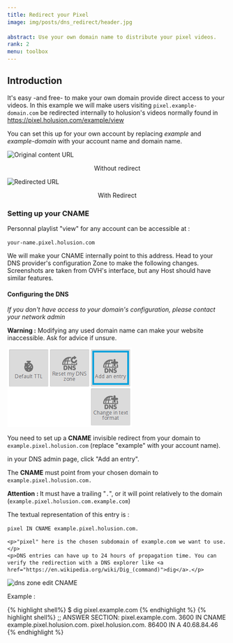 ```yaml
---
title: Redirect your Pixel
image: img/posts/dns_redirect/header.jpg

abstract: Use your own domain name to distribute your pixel videos.
rank: 2
menu: toolbox
---
```


## Introduction

It's easy -and free- to make your own domain provide direct access to your videos. In this example we will make users visiting `pixel.example-domain.com` be redirected internally to holusion's videos normally found in https://pixel.holusion.com/example/view

You can set this up for your own account by replacing *example* and *example-domain* with your account name and domain name.

<div class="row">
  <div class="col-md-3 offset-md-3 col-sm-6">
    <img class="img-fluid" src="/static/img/posts/dns_redirect/redirect_holusion.png" alt="Original content URL">
    <p align="center">Without redirect</p>
  </div>
  <div class="col-md-3 col-sm-6">
    <img class="img-fluid" src="/static/img/posts/dns_redirect/redirect_example.png" alt="Redirected URL">
    <p align="center">With Redirect</p>
  </div>
</div>

### Setting up your CNAME

Personnal playlist "view" for any account can be accessible at :

`your-name.pixel.holusion.com`

We will make your CNAME internally point to this address. Head to your DNS provider's configuration Zone to make the following changes. Screenshots are taken from OVH's interface, but any Host should have similar features.

#### Configuring the DNS

*If you don't have access to your domain's configuration, please contact your network admin*


**Warning :** Modifying any used domain name can make your website inaccessible. Ask for advice if unsure.

<div class="row">  
  <div class="col-md-6">
    <img class="img-fluid" alt="dns zone add entry" src="/static/img/posts/dns_redirect/dns_zone.png">
  </div>
  <div class="col-md-6">
    <p>You need to set up a <b>CNAME</b> invisible redirect from your domain to <code>example.pixel.holusion.com</code> (replace "example" with your account name).
    </p>
    <p>in your DNS admin page, click "Add an entry".</p>
  </div>
</div>

<div class="row">  
  <div class="col-md-6">
    <p>The <b>CNAME</b> must point from your chosen domain to <code>example.pixel.holusion.com.</code></p>
    <p><b>Attention : </b>It must have a trailing  "<code>.</code>", or it will point relatively to the domain (<code>example.pixel.holusion.com.example.com</code>)</p>
    <p> The textual representation of this entry is :</p>
    <code>pixel IN CNAME example.pixel.holusion.com.</code>

    <p>"pixel" here is the chosen subdomain of example.com we want to use.</p>
    <p>DNS entries can have up to 24 hours of propagation time. You can verify the redirection with a DNS explorer like <a  href="https://en.wikipedia.org/wiki/Dig_(command)">dig</a>.</p>
  </div>
  <div class="col-md-6">
    <img class="img-fluid" alt="dns zone edit CNAME" src="/static/img/posts/dns_redirect/dns_create.png">
  </div>
</div>

<p>Example :</p>
{% highlight shell%}
$ dig pixel.example.com
{% endhighlight %}
{% highlight shell%}
;; ANSWER SECTION:
pixel.example.com. 3600 IN	CNAME	example.pixel.holusion.com.
pixel.holusion.com.	86400	IN	A	40.68.84.46
{% endhighlight %}
